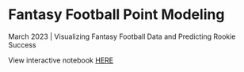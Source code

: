 # Fantasy Football Point Modeling
March 2023 | Visualizing Fantasy Football Data and Predicting Rookie Success

View interactive notebook [HERE](https://deepnote.com/workspace/Logan%20Chalifour-4499e17c-38f8-4e22-9fd9-bb4212d29105/project/Fantasy-Football-37ec1120-bd1c-442f-b6e8-aab8eb5fc09e/notebook/multi_season-421d0d13b7cd49cf8d1bf050469f4845)
